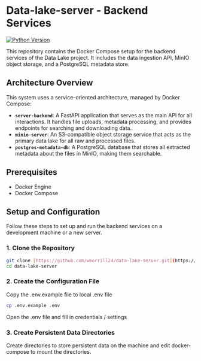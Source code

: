 # Data-lake-server - Backend Services

[![Python Version](https://img.shields.io/badge/python-3.9+-blue.svg)](https://www.python.org/downloads/)

This repository contains the Docker Compose setup for the backend services of the Data Lake project. It includes the data ingestion API, MinIO object storage, and a PostgreSQL metadata store.

## Architecture Overview

This system uses a service-oriented architecture, managed by Docker Compose:
-   **`server-backend`**: A FastAPI application that serves as the main API for all interactions. It handles file uploads, metadata processing, and provides endpoints for searching and downloading data.
-   **`minio-server`**: An S3-compatible object storage service that acts as the primary data lake for all raw and processed files.
-   **`postgres-metadata-db`**: A PostgreSQL database that stores all extracted metadata about the files in MinIO, making them searchable.

## Prerequisites

-   Docker Engine
-   Docker Compose

## Setup and Configuration

Follow these steps to set up and run the backend services on a development machine or a new server.

### 1. Clone the Repository

```bash
git clone [https://github.com/wmorrill24/data-lake-server.git](https://github.com/wmorrill24/data-lake-server.git)
cd data-lake-server
```

### 2. Create the Configuration File

Copy the .env.example file to local .env file

```bash
cp .env.example .env
```

Open the .env file and fill in credentials / settings

### 3. Create Persistent Data Directories

Create directories to store persistent data on the machine and edit docker-compose to mount the directories.


